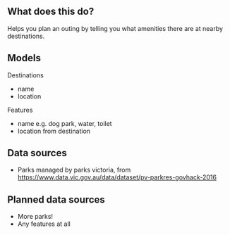## What does this do?

Helps you plan an outing by telling you
what amenities there are at nearby destinations.

## Models

Destinations
  - name
  - location

Features
  - name e.g. dog park, water, toilet
  - location from destination

## Data sources

 * Parks managed by parks victoria, from https://www.data.vic.gov.au/data/dataset/pv-parkres-govhack-2016

## Planned data sources

 * More parks!
 * Any features at all


